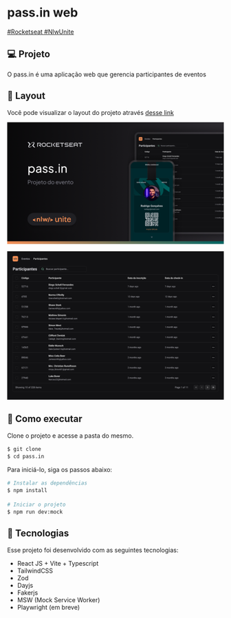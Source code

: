 # pass.in web

[#Rocketseat #NlwUnite](https://www.rocketseat.com.br/)

## 💻 Projeto

O pass.in é uma aplicação web que gerencia participantes de eventos

## 🔖 Layout

Você pode visualizar o layout do projeto através [desse link](https://www.figma.com/community/file/1356738933008624188)

![thumbnail.png](docs/Thumbnail.png)

![projeto.png](docs/Projeto.png)

## 🧪 Como executar

Clone o projeto e acesse a pasta do mesmo.

```bash
$ git clone
$ cd pass.in
```

Para iniciá-lo, siga os passos abaixo:
```bash
# Instalar as dependências
$ npm install

# Iniciar o projeto
$ npm run dev:mock
```

## 🚀 Tecnologias

Esse projeto foi desenvolvido com as seguintes tecnologias:

- React JS + Vite + Typescript
- TailwindCSS
- Zod
- Dayjs
- Fakerjs
- MSW (Mock Service Worker)
- Playwright (em breve)
